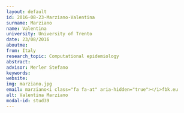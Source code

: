 ```yaml
---
layout: default 
id: 2016-08-23-Marziano-Valentina
surname: Marziano
name: Valentina
university: University of Trento
date: 23/08/2016
aboutme: 
from: Italy
research_topic: Computational epidemiology
abstract: 
advisor: Merler Stefano
keywords: 
website: 
img: marziano.jpg
email: marziano<i class="fa fa-at" aria-hidden="true"></i>fbk.eu
alt: Valentina Marziano
modal-id: stud39
---
```

